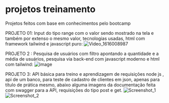 # projetos treinamento
Projetos feitos com base em conhecimentos pelo bootcamp

PROJETO 01: Input do tipo range com o valor sendo mostrado na tela e também por extenso o mesmo valor, tecnologias usadas, html com  framework tailwind e javascript puro:
![Video_1616008987](https://user-images.githubusercontent.com/66573331/111546461-7aac9500-8756-11eb-9758-d8d1b35349dc.gif)

PROJETO 2 : Pesquisa de usuários com filtro apontando a quantidade e a média de usuários, pesquisa via back-end com javascript moderno e html com tailwind:
![image](https://user-images.githubusercontent.com/66573331/125366589-c2ca7580-e34c-11eb-855f-7543297c6371.png)

PROJETO 3: API básica para treino e aprendizagem de requisições node js , api de um banco, para teste de cadastro de clientes em json, apenas para título de prática mesmo, abaixo alguma imagens da documentação feita com swagger para a API, requisições do tipo post e get.
![Screenshot_1](https://user-images.githubusercontent.com/66573331/147513625-040055ab-7445-4f90-a3b8-653ce8a4e665.jpg)
![Screenshot_2](https://user-images.githubusercontent.com/66573331/147513633-6092bcf8-59b0-48af-be75-8f7da3ff6982.jpg)
